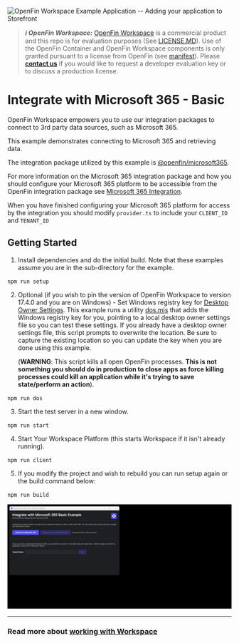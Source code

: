 ![OpenFin Workspace Example Application -- Adding your application to Storefront](../../assets/OpenFin-Workspace-Starter.png)

> **_:information_source: OpenFin Workspace:_** [OpenFin Workspace](https://www.openfin.co/workspace/) is a commercial product and this repo is for evaluation purposes (See [LICENSE.MD](LICENSE.MD)). Use of the OpenFin Container and OpenFin Workspace components is only granted pursuant to a license from OpenFin (see [manifest](public/manifest.fin.json)). Please [**contact us**](https://www.openfin.co/workspace/poc/) if you would like to request a developer evaluation key or to discuss a production license.

# Integrate with Microsoft 365 - Basic

OpenFin Workspace empowers you to use our integration packages to connect to 3rd party data sources, such as Microsoft 365.

This example demonstrates connecting to Microsoft 365 and retrieving data.

The integration package utilized by this example is [@openfin/microsoft365](https://www.npmjs.com/package/@openfin/microsoft365).

For more information on the Microsoft 365 integration package and how you should configure your Microsoft 365 platform to be accessible from the OpenFin integration package see [Microsoft 365 Integration](https://developers.openfin.co/of-docs/docs/ms365-integration).

When you have finished configuring your Microsoft 365 platform for access by the integration you should modify `provider.ts` to include your `CLIENT_ID` and `TENANT_ID`

## Getting Started

1. Install dependencies and do the initial build. Note that these examples assume you are in the sub-directory for the example.

```shell
npm run setup
```

2. Optional (if you wish to pin the version of OpenFin Workspace to version 17.4.0 and you are on Windows) - Set Windows registry key for [Desktop Owner Settings](https://developers.openfin.co/docs/desktop-owner-settings).
   This example runs a utility [dos.mjs](./scripts/dos.mjs) that adds the Windows registry key for you, pointing to a local desktop owner
   settings file so you can test these settings. If you already have a desktop owner settings file, this script prompts to overwrite the location. Be sure to capture the existing location so you can update the key when you are done using this example.

   (**WARNING**: This script kills all open OpenFin processes. **This is not something you should do in production to close apps as force killing processes could kill an application while it's trying to save state/perform an action**).

```shell
npm run dos
```

3. Start the test server in a new window.

```shell
npm run start
```

4. Start Your Workspace Platform (this starts Workspace if it isn't already running).

```shell
npm run client
```

5. If you modify the project and wish to rebuild you can run setup again or the build command below:

```shell
npm run build
```

![Integrate with Microsoft 365](openfin-integrate-with-ms365.gif)

---

### Read more about [working with Workspace](https://developers.openfin.co/of-docs/docs/overview-of-workspace)
